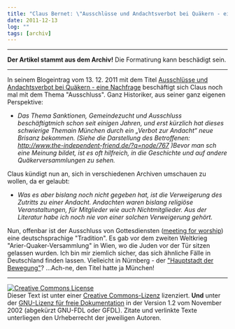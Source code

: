 ```yaml
---
title: "Claus Bernet: \"Ausschlüsse und Andachtsverbot bei Quäkern - eine Nachfrage\""
date: 2011-12-13
log: ""
tags: [archiv]
---
```

<hr><b>Der Artikel stammt aus dem Archiv!</b> Die Formatirung kann beschädigt sein.<hr>
In seinem Blogeintrag vom 13. 12. 2011 mit dem Titel <a href="http://quaekernachrichten.blogspot.com/2011/11/die-quaker-in-berlin-hohepunkte-und.html">Ausschlüsse und Andachtsverbot bei Quäkern - eine Nachfrage</a> beschäftigt sich Claus noch mal mit dem Thema "Ausschluss".  Ganz Historiker, aus seiner ganz eigenen Perspektive:

<ul><li><i>
Das Thema Sanktionen, Gemeindezucht und Ausschluss beschäftigtmich schon seit einigen Jahren, und erst kürzlich hat dieses schwierige Themain München durch ein „Verbot zur Andacht“ neue Brisanz bekommen. (Siehe die Darstellung des Betroffenen: <a href="http://www.the-independent-friend.de/?q=node/767">http://www.the-independent-friend.de/?q=node/767</a> )Bevor man sch eine Meinung bildet, ist es oft hilfreich, in die Geschichte und auf andere Quäkerversammlungen zu sehen. </i></li></ul>

Claus kündigt nun an, sich in verschiedenen Archiven umschauen zu wollen, da er gelaubt:

<ul><li><i>
Was es aber bislang noch nicht gegeben hat, ist die Verweigerung des Zutritts zu einer Andacht. Andachten waren bislang religiöse Veranstaltungen, für Mitglieder wie auch Nichtmitglieder. Aus der Literatur habe ich noch nie von einer solchen Verweigerung gehört. 
 </i></li></ul>

Nun, offenbar ist der Ausschluss von Gottesdiensten (<a href="http://de.wikipedia.org/wiki/Glossar_Quäkertum#Meeting for Worship">meeting for worship</a>) eine deutschsprachige "Tradition". Es gab vor dem zweiten Weltkrieg "Arier-Quaker-Versammlung" in Wien, wo die Juden vor der Tür sitzen gelassen wurden. Ich bin mir ziemlich sicher, das sich ähnliche Fälle in Deutschland finden lassen. Vielleicht in Nürnberg - der <a href="http://de.wikipedia.org/wiki/Hauptstadt_der_Bewegung">"Hauptstadt der Bewegung"</a>? ...Ach-ne, den Titel hatte  ja München! 



<hr />
<a href="http://creativecommons.org/licenses/by-sa/3.0/de/" rel="license"><img src="http://i.creativecommons.org/l/by-sa/3.0/de/88x31.png" style="border-width: 0pt;" alt="Creative Commons License" /></a><br />
Dieser <span rel="dc:type" href="http://purl.org/dc/dcmitype/Text" xmlns:dc="http://purl.org/dc/elements/1.1/">Text</span> ist unter einer <a href="http://creativecommons.org/licenses/by-sa/3.0/de/" rel="license">Creative Commons-Lizenz</a> lizenziert. <b>Und</b> unter der <a href="http://de.wikipedia.org/wiki/GFDL">GNU-Lizenz f&uuml;r freie Dokumentation</a> in der Version 1.2 vom November 2002 (abgek&uuml;rzt GNU-FDL oder GFDL). Zitate und verlinkte Texte unterliegen den Urheberrecht der jeweiligen Autoren.

